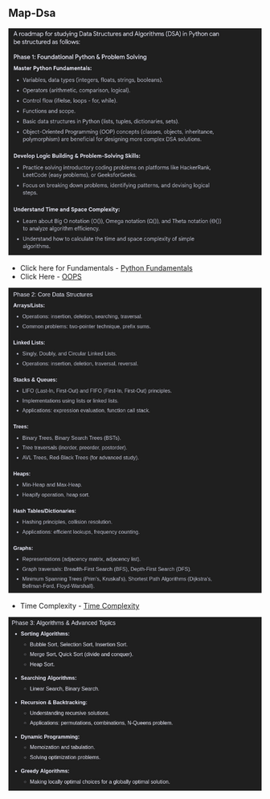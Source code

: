 ## Map-Dsa
![python foundation](image.png)
- Click here for Fundamentals - [Python Fundamentals](https://www.w3schools.com/python/default.asp)
- Click Here - [OOPS](/OOPS.md)

![Core data structures](image-1.png)
- Time Complexity - [Time Complexity](/Time_complesity.md)

![Algorithams and Advanced topics](image-3.png)